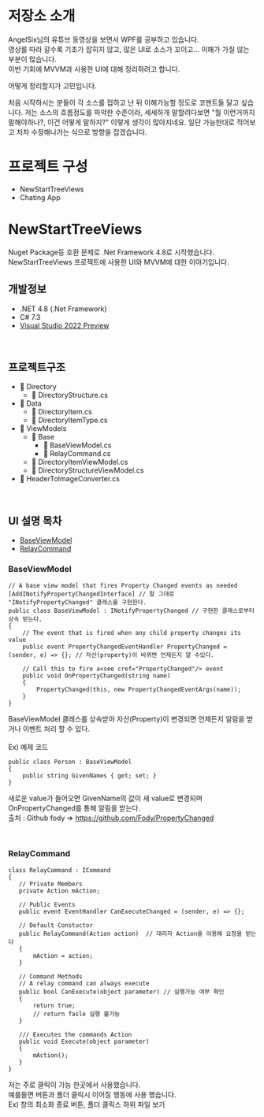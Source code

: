 # 저장소 소개
AngelSix님의 유튜브 동영상을 보면서 WPF를 공부하고 있습니다.       
영상를 따라 갈수록 기초가 잡히지 않고, 많은 UI로 소스가 꼬이고... 이해가 가질 않는 부분이 많습니다.   
이번 기회에 MVVM과 사용한 UI에 대해 정리하려고 합니다.

어떻게 정리할지가 고민입니다.

처음 시작하시는 분들이 각 소스를 접하고 난 뒤 이해가능할 정도로 코맨트들 달고 싶습니다.
저는 소스의 흐름정도를 파악한 수준이라, 세세하개 말할려다보면
"뭘 이런거까지 말해야하나?, 이건 어떻게 말하지?" 이렇게 생각이 많아지네요.
일단 가능한대로 적어보고 차차 수정해나가는 식으로 방향을 잡겠습니다.

# 프로젝트 구성
* NewStartTreeViews
 * Chating App

# NewStartTreeViews 
Nuget Package등 호환 문제로 .Net Framework 4.8로 시작했습니다.    
NewStartTreeViews 프로젝트에 사용한 UI와 MVVM에 대한 이야기입니다.

## 개발정보
* .NET 4.8 (.Net Framework)
* C# 7.3
* [Visual Studio 2022 Preview](https://visualstudio.microsoft.com/ko/vs/preview/)
<br />

## 프로젝트구조
* 📁 Directory    
  * 📃 DirectoryStructure.cs 
* 📁 Data   
   * 📃 DirectoryItem.cs
   * 📃 DirectoryItemType.cs     
* 📁 ViewModels
   * 📁 Base      
       * 📃 BaseViewModel.cs
       * 📃 RelayCommand.cs
   * 📃 DirectoryItemViewModel.cs
   * 📃 DirectoryStructureViewModel.cs
* 📃 HeaderToImageConverter.cs
<br />   

## UI 설명 목차
- [BaseViewModel](#BaseViewModel)
- [RelayCommand](#RelayCommand)

### BaseViewModel
```
// A base view model that fires Property Changed events as needed
[AddINotifyPropertyChangedInterface] // 말 그대로 "INotifyPropertyChanged" 클래스를 구현한다.
public class BaseViewModel : INotifyPropertyChanged // 구현한 클래스로부터 상속 받는다.
{
    // The event that is fired when any child property changes its value
    public event PropertyChangedEventHandler PropertyChanged = (sender, e) => {}; // 자산(property)이 바뀌면 언제든지 알 수있다.
    
    // Call this to fire a<see cref="PropertyChanged"/> event
    public void OnPropertyChanged(string name)
    {
        PropertyChanged(this, new PropertyChangedEventArgs(name));
    }
}
```
BaseViewModel 클래스를 상속받아 자산(Property)이 변경되면 언제든지 알람을 받거나 이벤트 처리 할 수 있다.  
<br />
Ex) 예제 코드  
```
public class Person : BaseViewModel
{
    public string GivenNames { get; set; }
}
```
새로운 value가 들어오면 GivenName의 값이 새 value로 변경되며 OnPropertyChanged를 통해 알림을 받는다.     
출처 : Github fody => https://github.com/Fody/PropertyChanged

<br /> 

### RelayCommand
```
class RelayCommand : ICommand
{
   // Private Members
   private Action mAction;

   // Public Events
   public event EventHandler CanExecuteChanged = (sender, e) => {};
   
   // Default Constuctor
   public RelayCommand(Action action)  // 대리자 Action을 이용해 요청을 받는다
   {
       mAction = action;
   }

   // Command Methods
   // A relay command can always execute
   public bool CanExecute(object parameter) // 실행가능 여부 확인
   {
       return true;
       // return fasle 실행 불가능 
   }
   
   /// Executes the commands Action
   public void Execute(object parameter)
   {
       mAction();
   }
}
```
저는 주로 클릭이 가능 한곳에서 사용했습니다.  
예를들면 버튼과 폴더 클릭시 이어질 행동에 사용 했습니다.  
Ex) 창의 최소화 종료 버튼, 폴더 클릭스 하위 파일 보기  

